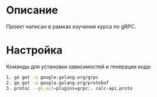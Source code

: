 # Описание
Проект написан в рамках изучения курса по gRPC.

# Настройка
Команды для установки зависимостей и генерации кода:
```bash
1. go get -u google.golang.org/grpc
2. go get -u google.golang.org/protobuf
3. protoc --go_out=plugins=grpc:. calc-api.proto
```